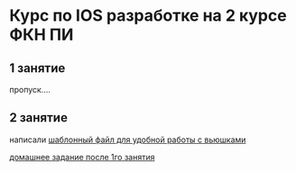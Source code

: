 # Курс по IOS разработке на 2 курсе ФКН ПИ

## 1 занятие

пропуск....


## 2 занятие

написали [шаблонный файл для удобной работы с вьюшками](seminar2/seminar2/UIView+Pin.swift) 

[домашнее задание после 1го занятия](pws/vababushkinPW1)